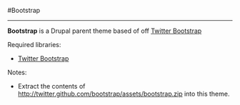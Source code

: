 #Bootstrap

----------

**Bootstrap** is a Drupal parent theme based of off [Twitter Bootstrap](http://twitter.github.com/bootstrap)

Required libraries:

* [Twitter Bootstrap](http://twitter.github.com/bootstrap)

Notes:

* Extract the contents of http://twitter.github.com/bootstrap/assets/bootstrap.zip into this theme.